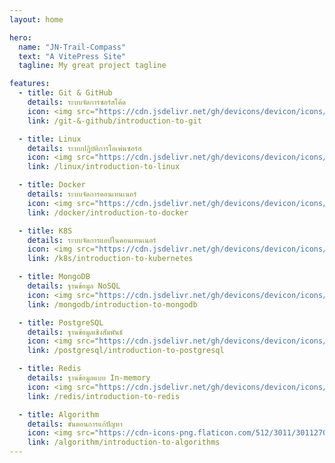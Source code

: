 ```yaml
---
layout: home

hero:
  name: "JN-Trail-Compass"
  text: "A VitePress Site"
  tagline: My great project tagline

features:
  - title: Git & GitHub 
    details: ระบบจัดการซอร์สโค้ด
    icon: <img src="https://cdn.jsdelivr.net/gh/devicons/devicon/icons/github/github-original.svg" width="24" height="24" />
    link: /git-&-github/introduction-to-git

  - title: Linux 
    details: ระบบปฏิบัติการโอเพ่นซอร์ส
    icon: <img src="https://cdn.jsdelivr.net/gh/devicons/devicon/icons/linux/linux-original.svg" width="24" height="24" />
    link: /linux/introduction-to-linux

  - title: Docker 
    details: ระบบจัดการคอนเทนเนอร์
    icon: <img src="https://cdn.jsdelivr.net/gh/devicons/devicon/icons/docker/docker-original.svg" width="24" height="24" />
    link: /docker/introduction-to-docker  

  - title: K8S 
    details: ระบบจัดการแอปในคอนเทนเนอร์
    icon: <img src="https://cdn.jsdelivr.net/gh/devicons/devicon/icons/kubernetes/kubernetes-plain.svg" width="24" height="24" />
    link: /k8s/introduction-to-kubernetes     

  - title: MongoDB
    details: ฐานข้อมูล NoSQL
    icon: <img src="https://cdn.jsdelivr.net/gh/devicons/devicon/icons/mongodb/mongodb-original.svg" width="24" height="24" />
    link: /mongodb/introduction-to-mongodb

  - title: PostgreSQL 
    details: ฐานข้อมูลเชิงสัมพันธ์
    icon: <img src="https://cdn.jsdelivr.net/gh/devicons/devicon/icons/postgresql/postgresql-original.svg" width="24" height="24" />
    link: /postgresql/introduction-to-postgresql 

  - title: Redis 
    details: ฐานข้อมูลแบบ In-memory
    icon: <img src="https://cdn.jsdelivr.net/gh/devicons/devicon/icons/redis/redis-original.svg" width="24" height="24" />
    link: /redis/introduction-to-redis   

  - title: Algorithm 
    details: ขั้นตอนการแก้ปัญหา
    icon: <img src="https://cdn-icons-png.flaticon.com/512/3011/3011270.png" width="24" height="24" />
    link: /algorithm/introduction-to-algorithms               
---
```

